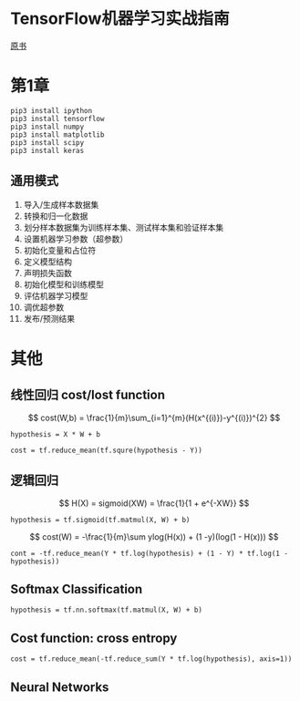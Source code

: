 # TensorFlow机器学习实战指南

[原书](https://github.com/nfmcclure/tensorflow_cookbook)

# 第1章

```
pip3 install ipython
pip3 install tensorflow
pip3 install numpy
pip3 install matplotlib
pip3 install scipy
pip3 install keras
```

## 通用模式

1. 导入/生成样本数据集
1. 转换和归一化数据
1. 划分样本数据集为训练样本集、测试样本集和验证样本集
1. 设置机器学习参数（超参数）
1. 初始化变量和占位符
1. 定义模型结构
1. 声明损失函数
1. 初始化模型和训练模型
1. 评估机器学习模型
1. 调优超参数
1. 发布/预测结果

# 其他

## 线性回归 cost/lost function

$$ cost(W,b) = \frac{1}{m}\sum_{i=1}^{m}(H(x^{(i)})-y^{(i)})^{2} $$

`hypothesis = X * W + b`

`cost = tf.reduce_mean(tf.squre(hypothesis - Y))`

## 逻辑回归

$$ H(X) = sigmoid(XW) = \frac{1}{1 + e^{-XW}} $$

`hypothesis = tf.sigmoid(tf.matmul(X, W) + b)`

$$ cost(W) = -\frac{1}{m}\sum ylog(H(x)) + (1 -y)(log(1 - H(x))) $$

`cont = -tf.reduce_mean(Y * tf.log(hypothesis) + (1 - Y) * tf.log(1 - hypothesis))`

## Softmax Classification

`hypothesis = tf.nn.softmax(tf.matmul(X, W) + b)`

## Cost function: cross entropy

`cost = tf.reduce_mean(-tf.reduce_sum(Y * tf.log(hypothesis), axis=1))`

## Neural Networks



